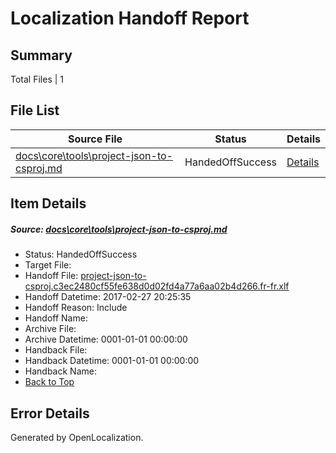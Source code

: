 # <a name='report-top'></a> Localization Handoff Report

## Summary
 Total Files | 1

## File List
 Source File | Status | Details 
 ----------- | ------ | ------- 
 [docs\core\tools\project-json-to-csproj.md](https://github.com/dotnet/docs/blob/40cb18f650ac59d3c817c12dca06ec558a3b791b/docs/core/tools/project-json-to-csproj.md) | HandedOffSuccess | [Details](#ce1c47fd8ac73aa3b353a21e0a580ba72ce8799c114)

## Item Details
##### <a name='ce1c47fd8ac73aa3b353a21e0a580ba72ce8799c114'></a> Source: [docs\core\tools\project-json-to-csproj.md](https://github.com/dotnet/docs/blob/40cb18f650ac59d3c817c12dca06ec558a3b791b/docs/core/tools/project-json-to-csproj.md)
* Status: HandedOffSuccess
* Target File: 
* Handoff File: [project-json-to-csproj.c3ec2480cf55fe638d0d02fd4a77a6aa02b4d266.fr-fr.xlf](https://github.com/dotnet/docs.handoff/blob/e4b46ef7ff6d15f694fa393a2c354253c1175e3e/ol-handoff/dotnet/docs.fr-fr/master/dotnet-core/project-json-to-csproj.c3ec2480cf55fe638d0d02fd4a77a6aa02b4d266.fr-fr.xlf)
* Handoff Datetime: 2017-02-27 20:25:35
* Handoff Reason: Include
* Handoff Name: 
* Archive File: 
* Archive Datetime: 0001-01-01 00:00:00
* Handback File: 
* Handback Datetime: 0001-01-01 00:00:00
* Handback Name: 
* [Back to Top](#report-top)


## Error Details

Generated by OpenLocalization.
